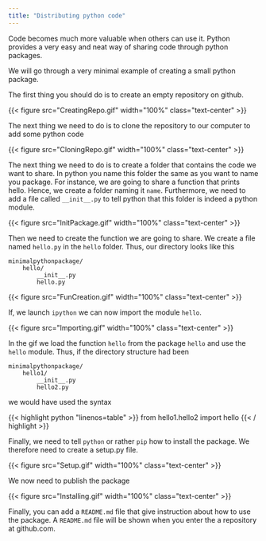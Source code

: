```yaml
---
title: "Distributing python code"
---
```

Code becomes much more valuable when others can use it. Python provides a very easy and neat way of 
sharing code through python packages. 

We will go through a very minimal example of creating a small python package.

The first thing you should do is to create an empty repository on github.

{{< figure src="CreatingRepo.gif" width="100%" class="text-center" >}}

The next thing we need to do is to clone the repository to our computer to add some python code

{{< figure src="CloningRepo.gif" width="100%" class="text-center" >}}

The next thing we need to do is to create a folder that contains the code we want to share. In python you 
name this folder the same as you want to name you package. For instance, we are going to share a function
that prints hello. Hence, we create a folder naming it `name`. Furthermore, we need to add a file 
called `__init__.py` to tell python that this folder is indeed a python module.

{{< figure src="InitPackage.gif" width="100%" class="text-center" >}}

Then we need to create the function we are going to share. We create a file named `hello.py` in the 
`hello` folder. Thus, our directory looks like this

```
minimalpythonpackage/
    hello/
        __init__.py
        hello.py
```

{{< figure src="FunCreation.gif" width="100%" class="text-center" >}}

If, we launch `ipython` we can now import the module `hello`.

{{< figure src="Importing.gif" width="100%" class="text-center" >}}

In the gif we load the function `hello` from the package `hello` and use the `hello` module. Thus, if the directory structure had been

```
minimalpythonpackage/
    hello1/
        __init__.py
        hello2.py
```

we would have used the syntax

{{< highlight python "linenos=table" >}}
 from hello1.hello2 import hello
{{< / highlight >}}

Finally, we need to tell `python` or rather `pip` how to install the package. 
We therefore need to create a setup.py file.

{{< figure src="Setup.gif" width="100%" class="text-center" >}}

We now need to publish the package

{{< figure src="Installing.gif" width="100%" class="text-center" >}}

Finally, you can add a `README.md` file that give instruction about how to use the package. 
A `README.md` file will be shown when you enter the a repository at github.com.